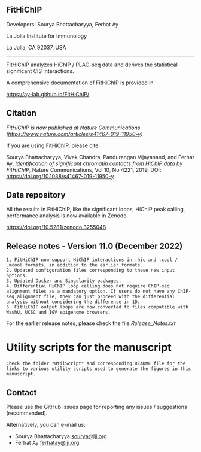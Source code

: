FitHiChIP
----------------

Developers: Sourya Bhattacharyya, Ferhat Ay

La Jolla Institute for Immunology

La Jolla, CA 92037, USA

**************************

FitHiChIP analyzes HiChIP / PLAC-seq data and derives the statistical significant CIS interactions.


A comprehensive documentation of FitHiChIP is provided in 

https://ay-lab.github.io/FitHiChIP/


Citation
-----------
*FitHiChIP is now published at Nature Communications (<https://www.nature.com/articles/s41467-019-11950-y>)*

If you are using FitHiChIP, please cite:

Sourya Bhattacharyya, Vivek Chandra, Pandurangan Vijayanand, and Ferhat Ay, *Identification of significant chromatin contacts from HiChIP data by FitHiChIP*, Nature Communications, Vol 10, No 4221, 2019, DOI: <https://doi.org/10.1038/s41467-019-11950-y>


Data repository
-----------------

All the results in FitHiChIP, like the significant loops, HiChIP peak calling, performance analysis is now available in Zenodo

https://doi.org/10.5281/zenodo.3255048


Release notes - Version 11.0 (December 2022)
-----------------------------------------

	1. FitHiChIP now support HiChIP interactions in .hic and .cool / .mcool formats, in addition to the earlier formats.
	2. Updated configuration files corresponding to these new input options.
	3. Updated Docker and Singularity packages.
	4. Differential HiChIP loop calling does not require ChIP-seq alignment files as a mandatory option. If users do not have any ChIP-seq alignment file, they can just proceed with the differential analysis without considering the difference in 1D.
	5. FitHiChIP output loops are now converted to files compatible with WashU, UCSC and IGV epigenome browsers.


For the earlier release notes, please check the file *Release_Notes.txt*


Utility scripts for the manuscript
======================================

	Check the folder *UtilScript* and corresponding README file for the links to various utility scripts used to generate the figures in this manuscript.


Contact
--------

Please use the GitHub issues page for reporting any issues / suggestions (recommended). 

Alternatively, you can e-mail us:

- Sourya Bhattacharyya <sourya@lji.org>
- Ferhat Ay <ferhatay@lji.org>

